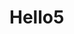 <!DOCTYPE html>
<html lang="en">
  <head>
            <script type='text/javascript'>
    function initEmbeddedMessaging() {
        try {
            embeddedservice_bootstrap.settings.language = 'en_US'; // For example, enter 'en' or 'en-US'
            embeddedservice_bootstrap.init(
                '00DOv000007ABPZ',
                'Testing_App',
                'https://clearcaptions123--nkbackup.sandbox.my.site.com/ESWTestingApp1717680368430',
                {
                    scrt2URL: 'https://clearcaptions123--nkbackup.sandbox.my.salesforce-scrt.com'
                }
            );
        } catch (err) {
            console.error('Error loading Embedded Messaging: ', err);
        }
    };
</script>
<script type='text/javascript' src='https://clearcaptions123--nkbackup.sandbox.my.site.com/ESWTestingApp1717680368430/assets/js/bootstrap.min.js' onload='initEmbeddedMessaging()'></script></head>


          


<body>
  <h1> Hello5 </h1>
</body>
</html>

